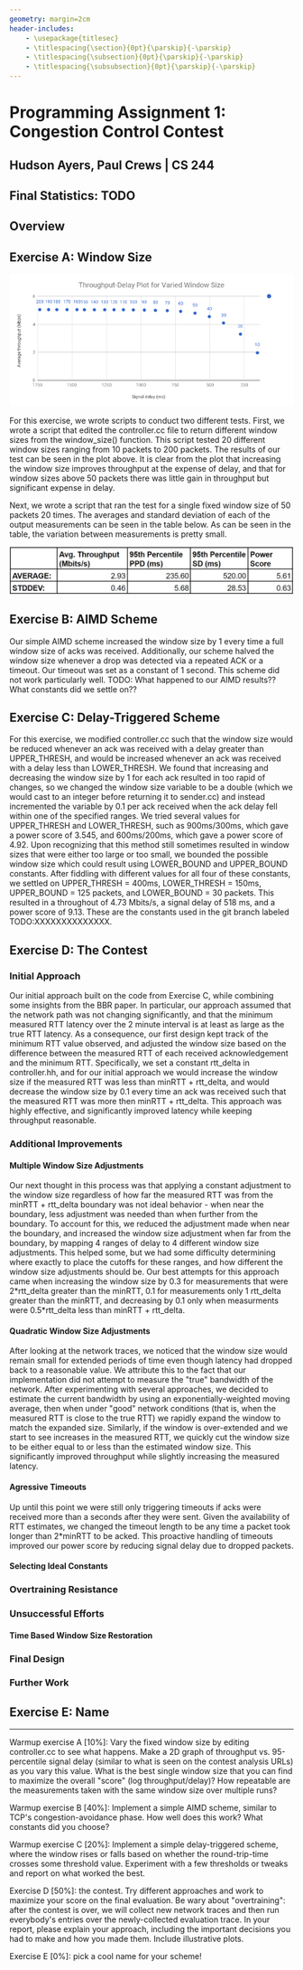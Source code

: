 ```yaml
---
geometry: margin=2cm
header-includes:
    - \usepackage{titlesec}
    - \titlespacing{\section}{0pt}{\parskip}{-\parskip}
    - \titlespacing{\subsection}{0pt}{\parskip}{-\parskip}
    - \titlespacing{\subsubsection}{0pt}{\parskip}{-\parskip}
---
```

# Programming Assignment 1: Congestion Control Contest
## Hudson Ayers, Paul Crews | CS 244
## Final Statistics: TODO

## Overview

## Exercise A: Window Size
![Window Graph](varying_window.png)

For this exercise, we wrote scripts to conduct two different tests. First,
we wrote a script that edited the controller.cc file to return different window
sizes from the window_size() function. This script tested 20 different window sizes
ranging from 10 packets to 200 packets. The results of our test can be seen in the
plot above. It is clear from the plot that increasing the window size improves throughput
at the expense of delay, and that for window sizes above 50 packets there was
little gain in throughput but significant expense in delay.

Next, we wrote a script that ran the test for a single fixed window
size of 50 packets 20 times. The averages and standard deviation of each of the
output measurements can be seen in the table below. As can be seen in the table,
the variation between measurements is pretty small.

![Variance Table](measurement_variance2.jpg)

## Exercise B: AIMD Scheme

Our simple AIMD scheme increased the window size by 1 every time a full window
size of acks was received. Additionally, our scheme halved the window size whenever
a drop was detected via a repeated ACK or a timeout. Our timeout was set as a
constant of 1 second. This scheme did not work particularly well. 
TODO: What happened to our AIMD results?? What constants did we settle on??

## Exercise C: Delay-Triggered Scheme

For this exercise, we modified controller.cc such that the window size would
be reduced whenever an ack was received with a delay greater than UPPER\_THRESH,
and would be increased whenever an ack was received with a delay less than
LOWER\_THRESH. We found that increasing and decreasing the window size by 1 for
each ack resulted in too rapid of changes, so we changed the window size variable
to be a double (which we would cast to an integer before returning it to sender.cc)
and instead incremented the variable by 0.1 per ack received when the ack delay fell
within one of the specified ranges. We tried several values for UPPER\_THRESH and 
LOWER\_THRESH, such as 900ms/300ms, which gave a power score of 3.545, and 
600ms/200ms, which gave a power score of 4.92. Upon recognizing that this method still
sometimes resulted in window sizes that were either too large or too small, we bounded
the possible window size which could result using LOWER\_BOUND and UPPER\_BOUND 
constants. After fiddling with different values for all four of these constants, we
settled on UPPER\_THRESH = 400ms, LOWER\_THRESH = 150ms, UPPER\_BOUND = 125 packets,
and LOWER\_BOUND = 30 packets. This resulted in a throughout of 4.73 Mbits/s, a signal
delay of 518 ms, and a power score of 9.13. These are the constants used in the git branch
labeled TODO:XXXXXXXXXXXXXX. 

## Exercise D: The Contest

### Initial Approach
Our initial approach built on the code from Exercise C, while combining some
insights from the BBR paper. In particular, our approach assumed that the
network path was not changing significantly, and that the minimum 
measured RTT latency over the 2 minute interval
is at least as large as the true RTT latency. As a consequence, our first
design kept track of the minimum RTT value observed, and adjusted the window size based on
the difference between the measured RTT of each received acknowledgement and the minimum RTT.
Specifically, we set a constant rtt\_delta in controller.hh, and for our initial
approach we would increase the window size if the measured RTT was less than 
minRTT + rtt\_delta, and would decrease the window size by 0.1 every time an 
ack was received such that the measured RTT was more then minRTT + rtt\_delta.
This approach was highly effective, and
significantly improved latency while keeping throughput reasonable.

### Additional Improvements

#### Multiple Window Size Adjustments
Our next thought in this process was that applying a constant adjustment to the
window size regardless of how far the measured RTT was from the minRTT + 
rtt\_delta boundary was not ideal behavior - when near the boundary, less 
adjustment was needed than when further from the boundary. To account for this,
we reduced the adjustment made when near the boundary, and increased the window
size adjustment when far from the boundary, by mapping 4 ranges of delay to 4 different
window size adjustments. This helped some, but we had some difficulty determining where 
exactly to place the cutoffs for these ranges, and how different the window size
adjustments should be. Our best attempts for this approach came when increasing
the window size by 0.3 for measurements that were 2\*rtt\_delta greater than
the minRTT, 0.1 for measurements only 1 rtt\_delta greater than the minRTT, and 
decreasing by 0.1 only when measurments were 0.5\*rtt\_delta less than minRTT + 
rtt\_delta.

#### Quadratic Window Size Adjustments
After looking at the network traces, we noticed that the window size would
remain small for extended periods of time even though latency had dropped
back to a reasonable value. We attribute this to the fact that our
implementation did not attempt to measure the "true" bandwidth of the network.
After experimenting with several approaches, we decided to estimate the
current bandwidth by using an exponentially-weighted moving average, then
when under "good" network conditions (that is, when the measured RTT is close
to the true RTT) we rapidly expand the window to match the expanded size.
Similarly, if the window is over-extended and we start to see increases in the
measured RTT, we quickly cut the window size to be either equal to or less
than the estimated window size. This significantly improved throughput while
slightly increasing the measured latency.

#### Agressive Timeouts
Up until this point we were still only triggering timeouts if acks
were received more than a seconds after they were sent. Given the availability
of RTT estimates, we changed the timeout length to be any time a packet took
longer than 2\*minRTT to be acked. This proactive handling of timeouts 
improved our power score by reducing signal delay due to dropped packets.

#### Selecting Ideal Constants

### Overtraining Resistance

### Unsuccessful Efforts

#### Time Based Window Size Restoration

### Final Design

### Further Work

## Exercise E: Name


---
Warmup exercise A [10%]: Vary the fixed window size by editing controller.cc to
see what happens. Make a 2D graph of throughput vs. 95-percentile signal delay
(similar to what is seen on the contest analysis URLs) as you vary this value.
What is the best single window size that you can find to maximize the overall
"score" (log throughput/delay)? How repeatable are the measurements taken with
the same window size over multiple runs?

Warmup exercise B [40%]: Implement a simple AIMD scheme, similar to TCP's
congestion-avoidance phase. How well does this work? What constants did you
choose?

Warmup exercise C [20%]: Implement a simple delay-triggered scheme, where the
window rises or falls based on whether the round-trip-time crosses some
threshold value. Experiment with a few thresholds or tweaks and report on what
worked the best.

Exercise D [50%]: the contest. Try different approaches and work to maximize
your score on the final evaluation. Be wary about "overtraining": after the
contest is over, we will collect new network traces and then run everybody's
entries over the newly-collected evaluation trace. In your report, please
explain your approach, including the important decisions you had to make and
how you made them.  Include illustrative plots.

Exercise E [0%]: pick a cool name for your scheme!
